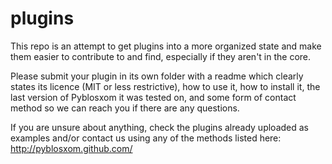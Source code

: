 plugins
=======

This repo is an attempt to get plugins into a more organized state and make them easier to 
contribute to and find, especially if they aren't in the core.

Please submit your plugin in its own folder with a readme which clearly states its licence 
(MIT or less restrictive), how to use it, how to install it, the last version of Pyblosxom 
it was tested on, and some form of contact method so we can reach you if there are any questions.

If you are unsure about anything, check the plugins already uploaded as examples and/or contact
us using any of the methods listed here: http://pyblosxom.github.com/
